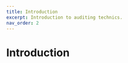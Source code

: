 ```yaml
---
title: Introduction
excerpt: Introduction to auditing technics.
nav_order: 2
---
```


# Introduction
